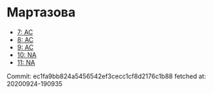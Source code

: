 # Мартазова
- [7: AC](7.md)
- [8: AC](8.md)
- [9: AC](9.md)
- [10: NA](10.md)
- [11: NA](11.md)

Commit: ec1fa9bb824a5456542ef3cecc1cf8d2176c1b88
 fetched at: 20200924-190935
